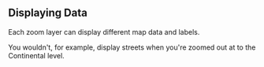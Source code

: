 ##  Displaying Data

Each zoom layer can display different map data and labels.  

You wouldn't, for example, display streets when you're zoomed out at to the Continental level.

<!-- ![USA](../resources/images/usa.png "USA") -->

<!-- ![Atlanta](./resources/images/atl.png "Atlanta, GA") -->